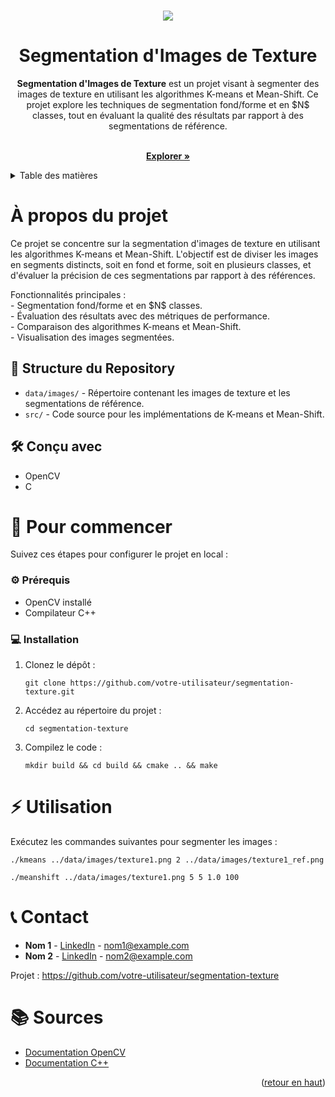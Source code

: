 <a id="readme-top"></a>

<!-- PROJECT BANNER --> 
<br /> 
<div align="center"> 
  <a href="https://github.com/Raphael-Pellure/C-Image-Segmentation"> 
    <img src="https://github.com/Raphael-Pellure/Raphael-Pellure/blob/main/social_previews/social_preview_segmentation.png"> </a> <h1 align="center">Segmentation d'Images de Texture</h1> 
  <p> <strong>Segmentation d'Images de Texture</strong> est un projet visant à segmenter des images de texture en utilisant les algorithmes K-means et Mean-Shift. Ce projet explore les techniques de segmentation fond/forme et en $N$ classes, tout en évaluant la qualité des résultats par rapport à des segmentations de référence. 
    
<br /> <a href="https://github.com/Raphael-Pellure/C-Image-Segmentation"><strong>Explorer »</strong></a> <br /> </p> </div> 
    
<!-- TABLE OF CONTENTS --> 
<details> <summary>Table des matières</summary> 
  
  <ol> <li> <a href="#about-the-project">À propos du projet</a> <ul> <li><a href="#repository-structure">Structure du repository</a></li> 
  <li><a href="#built-with">Outils utilisés</a></li> </ul> </li> <li> <a href="#getting-started">Pour commencer</a> <ul> <li><a href="#prerequisites">Prérequis</a></li>  
  <li><a href="#installation">Installation</a></li> </ul> </li> <li><a href="#usage">Utilisation</a></li> 
  <li><a href="#contact">Contacts</a></li> <li><a href="#acknowledgments">Sources</a></li> </ol> 
  
  </details> <h1 id="about-the-project">À propos du projet</h1> 
  
  <p> Ce projet se concentre sur la segmentation d'images de texture en utilisant les algorithmes K-means et Mean-Shift. L'objectif est de diviser les images en segments distincts, soit en fond et forme, soit en plusieurs classes, et d'évaluer la précision de ces segmentations par rapport à des références. </p> 
  
  <p> Fonctionnalités principales : 
    <br />- Segmentation fond/forme et en $N$ classes. 
    <br />- Évaluation des résultats avec des métriques de performance. 
    <br />- Comparaison des algorithmes K-means et Mean-Shift. 
    <br />- Visualisation des images segmentées. </p> 
    
<h2 id="repository-structure">📁 Structure du Repository</h2> 
<ul> 
  <li><code>data/images/</code> - Répertoire contenant les images de texture et les segmentations de référence.</li> 
  <li><code>src/</code> - Code source pour les implémentations de K-means et Mean-Shift.</li> </ul> 
  
<h2 id="built-with">🛠️ Conçu avec</h2> 
<ul> 
  <li>OpenCV</li> 
  <li>C</li> </ul> 
  
<h1 id="getting-started">🚀 Pour commencer</h1> <p>Suivez ces étapes pour configurer le projet en local :</p> 

<h3 id="prerequisites">⚙️ Prérequis</h3> 
<ul> 
  <li>OpenCV installé</li> 
  <li>Compilateur C++</li> </ul> 
  
<h3 id="installation">💻 Installation</h3> 
<ol> 
  <li>Clonez le dépôt : <pre><code>git clone https://github.com/votre-utilisateur/segmentation-texture.git</code></pre> </li> 
  <li>Accédez au répertoire du projet : <pre><code>cd segmentation-texture</code></pre> </li> 
  <li>Compilez le code : <pre><code>mkdir build && cd build && cmake .. && make</code></pre> </li> </ol> 
  
<h1 id="usage">⚡ Utilisation</h1> <p>Exécutez les commandes suivantes pour segmenter les images :</p> <pre><code>./kmeans ../data/images/texture1.png 2 ../data/images/texture1_ref.png</code></pre> <pre><code>./meanshift ../data/images/texture1.png 5 5 1.0 100</code></pre> 

<h1 id="contact">📞 Contact</h1> 
<ul> 
  <li><strong>Nom 1</strong> - <a href="https://linkedin.com/in/nom1" target="_blank">LinkedIn</a> - <a href="mailto\:nom1@example.com">nom1@example.com</a></li> 
  <li><strong>Nom 2</strong> - <a href="https://linkedin.com/in/nom2" target="_blank">LinkedIn</a> - <a href="mailto\:nom2@example.com">nom2@example.com</a></li> </ul> 
  
<p>Projet : <a href="https://github.com/votre-utilisateur/segmentation-texture" target="_blank">https://github.com/votre-utilisateur/segmentation-texture</a></p> 

<h1 id="acknowledgments">📚 Sources</h1> 
<ul> 
  <li><a href="https://docs.opencv.org/" target="_blank">Documentation OpenCV</a></li> <li><a href="https://isocpp.org/" target="_blank">Documentation C++</a></li> </ul> <p align="right">(<a href="#readme-top">retour en haut</a>)</p>
